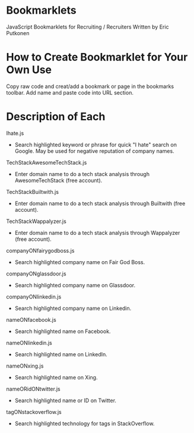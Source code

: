 # Bookmarklets
JavaScript Bookmarklets for Recruiting / Recruiters Written by Eric Putkonen

# How to Create Bookmarklet for Your Own Use
Copy raw code and creat/add a bookmark or page in the bookmarks toolbar.  Add name and paste code into URL section.

# Description of Each
Ihate.js
- Search highlighted keyword or phrase for quick "I hate" search on Google.  May be used for negative reputation of company names.

TechStackAwesomeTechStack.js
- Enter domain name to do a tech stack analysis through AwesomeTechStack (free account).

TechStackBuiltwith.js
- Enter domain name to do a tech stack analysis through Builtwith (free account).

TechStackWappalyzer.js
- Enter domain name to do a tech stack analysis through Wappalyzer (free account).

companyONfairygodboss.js
- Search highlighted company name on Fair God Boss.

companyONglassdoor.js
- Search highlighted company name on Glassdoor.

companyONlinkedin.js
- Search highlighted company name on Linkedin.

nameONfacebook.js
- Search highlighted name on Facebook.

nameONlinkedin.js
- Search highlighted name on LinkedIn.

nameONxing.js
- Search highlighted name on Xing.

nameORidONtwitter.js
- Search highlighted name or ID on Twitter.

tagONstackoverflow.js
- Search highlighted technology for tags in StackOverflow.
